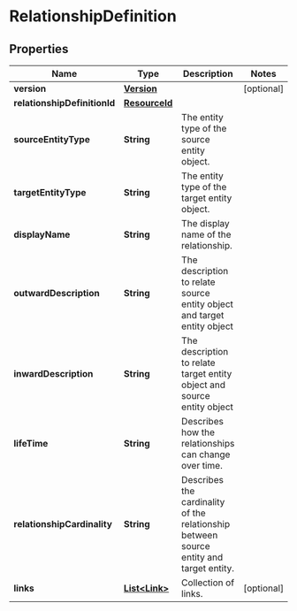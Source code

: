

# RelationshipDefinition


## Properties

Name | Type | Description | Notes
------------ | ------------- | ------------- | -------------
**version** | [**Version**](Version.md) |  |  [optional]
**relationshipDefinitionId** | [**ResourceId**](ResourceId.md) |  | 
**sourceEntityType** | **String** | The entity type of the source entity object. | 
**targetEntityType** | **String** | The entity type of the target entity object. | 
**displayName** | **String** | The display name of the relationship. | 
**outwardDescription** | **String** | The description to relate source entity object and target entity object | 
**inwardDescription** | **String** | The description to relate target entity object and source entity object | 
**lifeTime** | **String** | Describes how the relationships can change over time. | 
**relationshipCardinality** | **String** | Describes the cardinality of the relationship between source entity and target entity. | 
**links** | [**List&lt;Link&gt;**](Link.md) | Collection of links. |  [optional]



